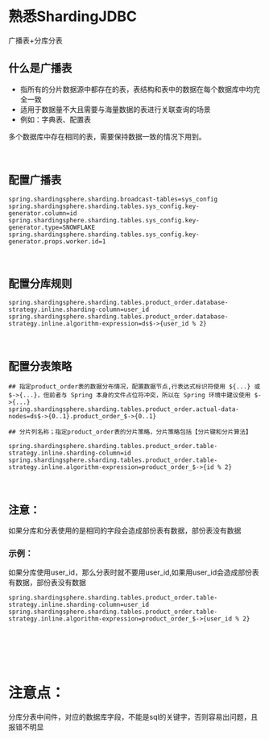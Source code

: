 # 熟悉ShardingJDBC

广播表+分库分表

## 什么是广播表

- 指所有的分片数据源中都存在的表，表结构和表中的数据在每个数据库中均完全一致
- 适用于数据量不大且需要与海量数据的表进行关联查询的场景
- 例如：字典表、配置表

多个数据库中存在相同的表，需要保持数据一致的情况下用到。


<br>

## 配置广播表

```
spring.shardingsphere.sharding.broadcast-tables=sys_config
spring.shardingsphere.sharding.tables.sys_config.key-generator.column=id
spring.shardingsphere.sharding.tables.sys_config.key-generator.type=SNOWFLAKE
spring.shardingsphere.sharding.tables.sys_config.key-generator.props.worker.id=1
```


<br>


## 配置分库规则

```
spring.shardingsphere.sharding.tables.product_order.database-strategy.inline.sharding-column=user_id
spring.shardingsphere.sharding.tables.product_order.database-strategy.inline.algorithm-expression=ds$->{user_id % 2}
```

<br>

## 配置分表策略

```
## 指定product_order表的数据分布情况，配置数据节点,行表达式标识符使用 ${...} 或 $->{...}，但前者与 Spring 本身的文件占位符冲突，所以在 Spring 环境中建议使用 $->{...}
spring.shardingsphere.sharding.tables.product_order.actual-data-nodes=ds$->{0..1}.product_order_$->{0..1}

## 分片列名称；指定product_order表的分片策略，分片策略包括【分片键和分片算法】

spring.shardingsphere.sharding.tables.product_order.table-strategy.inline.sharding-column=id
spring.shardingsphere.sharding.tables.product_order.table-strategy.inline.algorithm-expression=product_order_$->{id % 2}
```
<br>

## 注意：

如果分库和分表使用的是相同的字段会造成部份表有数据，部份表没有数据

### 示例：

如果分库使用user_id，那么分表时就不要用user_id,如果用user_id会造成部份表有数据，部份表没有数据

```
spring.shardingsphere.sharding.tables.product_order.table-strategy.inline.sharding-column=user_id
spring.shardingsphere.sharding.tables.product_order.table-strategy.inline.algorithm-expression=product_order_$->{user_id % 2}
```


<br>

<br><br>


# 注意点：

分库分表中间件，对应的数据库字段，不能是sql的关键字，否则容易出问题，且报错不明显
